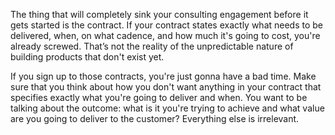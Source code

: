 The thing that will completely sink your consulting engagement before it gets started is the contract. If your contract states exactly what needs to be delivered, when, on what cadence, and how much it's going to cost, you're already screwed. That’s not the reality of the unpredictable nature of building products that don't exist yet. 

If you sign up to those contracts, you're just gonna have a bad time. Make sure that you think about how you don't want anything in your contract that specifies exactly what you're going to deliver and when. You want to be talking about the outcome: what is it you're trying to achieve and what value are you going to deliver to the customer? Everything else is irrelevant.